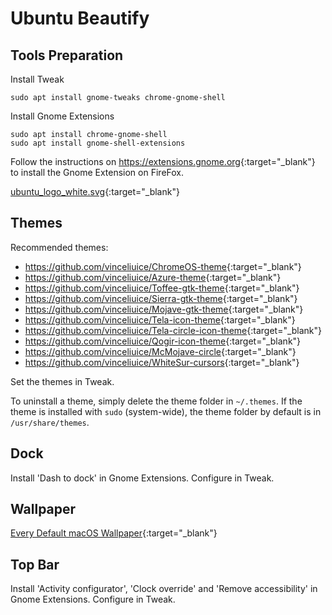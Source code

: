 # Ubuntu Beautify

## Tools Preparation

Install Tweak
```
sudo apt install gnome-tweaks chrome-gnome-shell
```

Install Gnome Extensions

```
sudo apt install chrome-gnome-shell
sudo apt install gnome-shell-extensions
```

Follow the instructions on <https://extensions.gnome.org>{:target="_blank"} to install the Gnome Extension on FireFox.

[ubuntu_logo_white.svg](https://raw.githubusercontent.com/x4Cx58x54/writing/master/docs/guides/linux/assets/ubuntu_logo_white.svg){:target="_blank"}


## Themes

Recommended themes:

* <https://github.com/vinceliuice/ChromeOS-theme>{:target="_blank"}
* <https://github.com/vinceliuice/Azure-theme>{:target="_blank"}
* <https://github.com/vinceliuice/Toffee-gtk-theme>{:target="_blank"}
* <https://github.com/vinceliuice/Sierra-gtk-theme>{:target="_blank"}
* <https://github.com/vinceliuice/Mojave-gtk-theme>{:target="_blank"}
* <https://github.com/vinceliuice/Tela-icon-theme>{:target="_blank"}
* <https://github.com/vinceliuice/Tela-circle-icon-theme>{:target="_blank"}
* <https://github.com/vinceliuice/Qogir-icon-theme>{:target="_blank"}
* <https://github.com/vinceliuice/McMojave-circle>{:target="_blank"}
* <https://github.com/vinceliuice/WhiteSur-cursors>{:target="_blank"}

Set the themes in Tweak.

To uninstall a theme, simply delete the theme folder in `~/.themes`. If the theme is installed with `sudo` (system-wide), the theme folder by default is in `/usr/share/themes`.

## Dock

Install 'Dash to dock' in Gnome Extensions. Configure in Tweak.

## Wallpaper

[Every Default macOS Wallpaper](https://512pixels.net/projects/default-mac-wallpapers-in-5k/){:target="_blank"}

## Top Bar

Install 'Activity configurator', 'Clock override' and 'Remove accessibility' in Gnome Extensions. Configure in Tweak.
